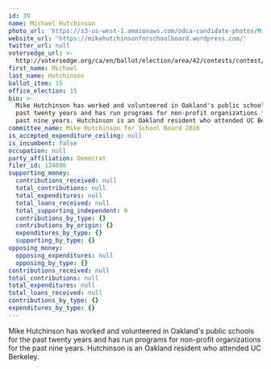 ```yaml
---
id: 39
name: Michael Hutchinson
photo_url: 'https://s3-us-west-1.amazonaws.com/odca-candidate-photos/Mike-Hutchinson.png'
website_url: 'https://mikehutchinsonforschoolboard.wordpress.com/'
twitter_url: null
votersedge_url: >-
  http://votersedge.org/ca/en/ballot/election/area/42/contests/contest/13218/candidate/130700?&county=Alameda%20County&election_authority_id=1
first_name: Michael
last_name: Hutchinson
ballot_item: 15
office_election: 15
bio: >-
  Mike Hutchinson has worked and volunteered in Oakland's public schools for the
  past twenty years and has run programs for non-profit organizations for the
  past nine years. Hutchinson is an Oakland resident who attended UC Berkeley.
committee_name: Mike Hutchinson for School Board 2016
is_accepted_expenditure_ceiling: null
is_incumbent: false
occupation: null
party_affiliation: Democrat
filer_id: 134896
supporting_money:
  contributions_received: null
  total_contributions: null
  total_expenditures: null
  total_loans_received: null
  total_supporting_independent: 0
  contributions_by_type: {}
  contributions_by_origin: {}
  expenditures_by_type: {}
  supporting_by_type: {}
opposing_money:
  opposing_expenditures: null
  opposing_by_type: {}
contributions_received: null
total_contributions: null
total_expenditures: null
total_loans_received: null
contributions_by_type: {}
expenditures_by_type: {}
---
```

Mike Hutchinson has worked and volunteered in Oakland's public schools for the past twenty years and has run programs for non-profit organizations for the past nine years. Hutchinson is an Oakland resident who attended UC Berkeley.